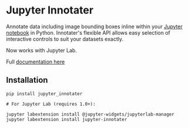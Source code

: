 # Jupyter Innotater

Annotate data including image bounding boxes inline within your [Jupyter notebook](https://jupyter.org/) in Python. Innotater's flexible API allows easy selection of interactive controls to suit your datasets exactly. 

Now works with Jupyter Lab.

Full [documentation here](https://jupyter-innotater.readthedocs.io)

## Installation

```
pip install jupyter_innotater

# For Jupyter Lab (requires 1.0+):

jupyter labextension install @jupyter-widgets/jupyterlab-manager
jupyter labextension install jupyter-innotater

```
